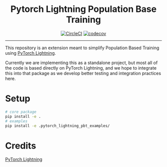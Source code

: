 <div align="center">

# Pytorch Lightning Population Base Training  
[![CircleCI](https://circleci.com/gh/corypaik/pytorch-lightning-pbt.svg?style=shield&circle-token=9400bcc91d4ae20ea1cf7526c1d84b6cdc759210)](https://circleci.com/gh/corypaik/pytorch-lightning-pbt) 
[![codecov](https://codecov.io/gh/corypaik/pytorch-lightning-pbt/branch/master/graph/badge.svg?token=2yDGmpQZ7h)](https://codecov.io/gh/corypaik/pytorch-lightning-pbt)

<!--
[![CodeFactor](https://www.codefactor.io/repository/github/corypaik/pytorch-lightning-pbt/badge?s=37b7bba0c391dbf80bb6508bdbe3ae5228aeffc9)](https://www.codefactor.io/repository/github/corypaik/pytorch-lightning-pbt)
-->
</div>

---
This repository is an extension meant to simplify Population Based Training using [PyTorch Lightning](https://github.com/PytorchLightning/pytorch-lightning).

Currently we are implementing this as a standalone project, but most all of the code is based directly on PyTorch Lightning,
and we hope to integrate this into that package as we develop better testing and integration practices here. 

# Setup
```bash
# core package
pip install -e .
# examples
pip install -e .pytorch_lightning_pbt_examples/
```


# Credits
[PyTorch Lightning](https://github.com/PytorchLightning/pytorch-lightning)
